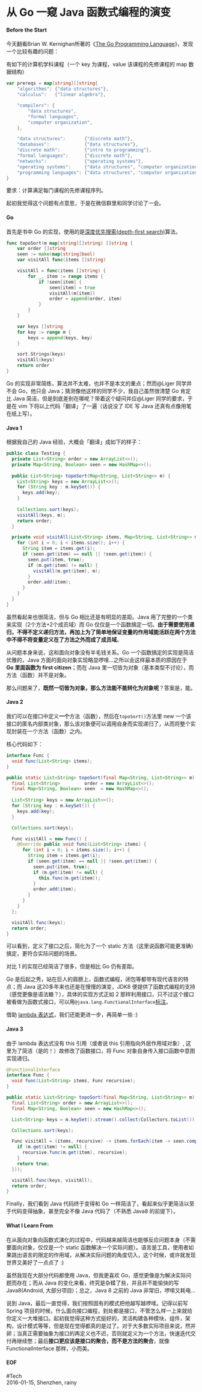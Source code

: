 从 Go 一窥 Java 函数式编程的演变
===

#### Before the Start
今天翻看Brian W. Kernighan所著的《[The Go Programming Language][1]》，发现一个比较有趣的问题：

有如下的计算机学科课程（一个 key 为课程，value 该课程的先修课程的 map 数据结构）

```go
var prereqs = map[string][]string{
	"algorithms": {"data structures"},
	"calculus":   {"linear algebra"},

	"compilers": {
		"data structures",
		"formal languages",
		"computer organization",
	},

	"data structures":       {"discrete math"},
	"databases":             {"data structures"},
	"discrete math":         {"intro to programming"},
	"formal languages":      {"discrete math"},
	"networks":              {"operating systems"},
	"operating systems":     {"data structures", "computer organization"},
	"programming languages": {"data structures", "computer organization"},
}
```

要求：计算满足每门课程的先修课程序列。

起初我觉得这个问题有点意思，于是在微信群里和同学讨论了一会。

#### Go
首先是书中 Go 的实现，使用的是[深度优先搜索(depth-first search)][2]算法。

```go
func topoSort(m map[string][]string) []string {
	var order []string
	seen := make(map[string]bool)
	var visitAll func(items []string)

	visitAll = func(items []string) {
		for _, item := range items {
			if !seen[item] {
				seen[item] = true
				visitAll(m[item])
				order = append(order, item)
			}
		}
	}

	var keys []string
	for key := range m {
		keys = append(keys, key)
	}

	sort.Strings(keys)
	visitAll(keys)
	return order
}
```

Go 的实现非常简练，算法并不太难，也并不是本文的重点；然而@Liger 同学并不会 Go，他只会 Java；猜测像他这样的同学不少，我自己虽然很清楚 Go 肯定比 Java 简洁，但是到底差别在哪呢？带着这个疑问并应@Liger 同学的要求，于是在 vim 下将以上代码「翻译」了一遍（话说没了 IDE 写 Java 还真有点像用笔在纸上写）。

#### Java 1
根据我自己的 Java 经验，大概会「翻译」成如下的样子：

```java
public class Testing {
  private List<String> order = new ArrayList<>();
  private Map<String, Boolean> seen = new HashMap<>();
  
  public List<String> topoSort(Map<String, List<String>> m) {
    List<String> keys = new ArrayList<>();
    for (String key : m.keySet()) {
      keys.add(key);
    }
    
    Collections.sort(keys);
    visitAll(keys, m);
    return order;
  }

  private void visitAll(List<String> items, Map<String, List<String>> m) {
    for (int i = 0; i < items.size(); i++) {
      String item = items.get(i);
      if (seen.get(item) == null || !seen.get(item)) {
        seen.put(item, true);
        if (m.get(item) != null) {
          visitAll(m.get(item), m);
        }
        order.add(item);
      }
    }
  }
}
```

虽然看起来也很简洁，但与 Go 相比还是有明显的差距。Java 用了完整的一个类来实现（2个方法+2个成员域）而 Go 仅仅是一个函数搞定一切。**由于需要使用递归，不得不定义递归方法，再加上为了简单地保证变量的作用域能活跃在两个方法中不得不将变量定义在了方法之外而成了成员域**。

从问题本身来说，这和面向对象没有半毛钱关系。Go 一个函数搞定的实现是简洁优雅的，Java 方面的面向对象实现略显啰嗦...之所以会这样最本质的原因在于 **Go 里面函数为 first citizen**；而在 Java 里一切皆为对象（基本类型不讨论），而方法（函数）并不是对象。

那么问题来了，**既然一切皆为对象，那么方法能不能转化为对象呢**？答案是，能。

#### Java 2
我们可以在接口中定义**一个**方法（函数），然后在``topoSort()``方法里 new 一个该接口的匿名内部类对象，那么该对象便可以调用自身而实现递归了，从而将整个实现封装在一个方法（函数）之内。

核心代码如下：

```java
interface Func {
  void func(List<String> items);
}

public static List<String> topoSort(final Map<String, List<String>> m) {
  final List<String>         order = new ArrayList<>();
  final Map<String, Boolean> seen  = new HashMap<>();
  
  List<String> keys = new ArrayList<>();
  for (String key : m.keySet()) {
    keys.add(key);
  }

  Collections.sort(keys);

  Func visitAll = new Func() {
    @Override public void func(List<String> items) {
      for (int i = 0; i < items.size(); i++) {
        String item = items.get(i);
        if (seen.get(item) == null || !seen.get(item)) {
          seen.put(item, true);
          if (m.get(item) != null) {
            this.func(m.get(item));
          }
          order.add(item);
        }
      }
    }
  };

  visitAll.func(keys);
  return order;
}
```

可以看到，定义了接口之后，简化为了一个 static 方法（这里说函数可能更准确）搞定，更符合实际问题的场景。

对比 1 的实现已经简洁了很多，但是相比 Go 仍有差距。

Go 是后起之秀，站在巨人的肩膀上，函数式编程，闭包等都带有现代语言的特点；而 Java 这20多年来也还是在慢慢的演变，JDK8 便提供了函数式编程的支持（感觉更像是语法糖？），具体的实现方式正如 2 那样利用接口，只不过这个接口被看做为函数式接口，可以用``@java.lang.FunctionalInterface``[标注][3]。

借助 [lambda 表达式][4]，我们还能更进一步，再简单一些 :)

#### Java 3
由于 lambda 表达式没有 this 引用（或者说 this 引用指向外层作用域对象）, 这里为了简洁（是的！）故修改了函数接口，将 Func 对象自身传入接口函数中意图实现递归。

```java
@FunctionalInterface
interface Func {
  void func(List<String> items, Func recursive);
}

public static List<String> topoSort(final Map<String, List<String>> m) {
  final List<String> order = new ArrayList<>();
  final Map<String, Boolean> seen = new HashMap<>();

  List<String> keys = m.keySet().stream().collect(Collectors.toList());

  Collections.sort(keys);

  Func visitAll = (items, recursive) -> items.forEach(item -> seen.computeIfAbsent(item, s -> {
    if (m.get(item) != null) {
      recursive.func(m.get(item), recursive);
    }
    return true;
  }));

  visitAll.func(keys, visitAll);
  return order;
}
```

Finally，我们看到 Java 代码终于变得和 Go 一样简洁了，看起来似乎更简洁以至于代码变得抽象，甚至完全不像 Java 代码了（不熟悉 Java8 的前提下）。

#### What I Learn From
在从面向对象向函数式演化的过程中，代码越来越简洁也能够反应问题本身（不需要面向对象，仅仅是一个 static 函数解决一个实际问题）。语言是工具，使用者如果跳出语言的限定的作用域，从解决实际问题的角度切入，这个时候，或许就发现世界又美好了一点点了 :)

虽然我现在大部分代码都使用 Java，但我更喜欢 Go，感觉更像是为解决实际问题而存在；而从 Java 的变化来看，终究是杂糅了些，并且并不能愉快的写 Java8(Android, 大部分项目)；总之，Java 8 之前的 Java 非常旧，啰嗦又耗电...

说到 Java，最后一直觉得，我们按照固有的模式把他越写越啰嗦。记得以前写 Spring 项目的时候，什么面向接口编程，到处都是接口，不管怎么样一上来就给你定义一大堆接口。起初我觉得这种方式挺好的，灵活构建各种模块，组件，架构，设计模式等等，但是现在觉得都真的是过了。对于大多数实际项目来说，然并卵；当真正需要抽象为接口的再定义也不迟，否则就定义为一个方法，快速迭代交付再继续憋；最后**接口更应该是接口的聚合，而不是方法的聚合**，就像 FunctionalInterface 那样，小而美。

#### EOF
\#Tech  
2016-01-15, Shenzhen, rainy

[1]: http://www.gopl.io
[2]: https://en.wikipedia.org/wiki/Depth-first_search
[3]: https://docs.oracle.com/javase/8/docs/api/java/lang/FunctionalInterface.html
[4]: https://en.wikipedia.org/wiki/Lambda_calculus
